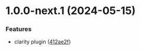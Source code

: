 # 1.0.0-next.1 (2024-05-15)


### Features

* clarity plugin ([412ae2f](https://github.com/jl917/rspress-plugin-clarity/commit/412ae2fc1e1d0b9a45e1eccf42ea144c796acf31))
